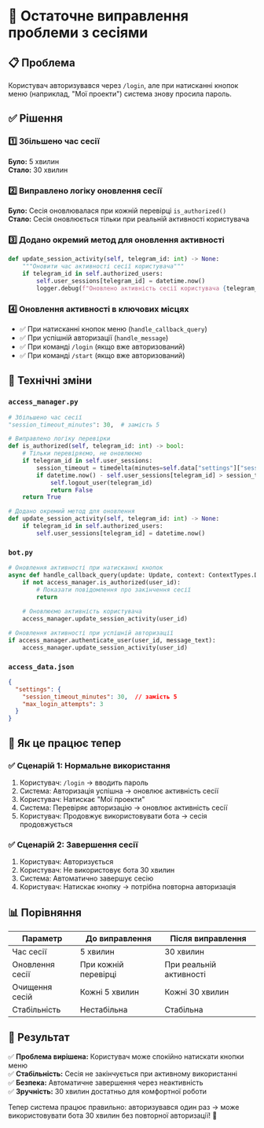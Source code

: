 # 🔧 Остаточне виправлення проблеми з сесіями

## 📋 Проблема

Користувач авторизувався через `/login`, але при натисканні кнопок меню (наприклад, "Мої проекти") система знову просила пароль.

## ✅ Рішення

### 1️⃣ Збільшено час сесії

**Було:** 5 хвилин  
**Стало:** 30 хвилин

### 2️⃣ Виправлено логіку оновлення сесії

**Було:** Сесія оновлювалася при кожній перевірці `is_authorized()`  
**Стало:** Сесія оновлюється тільки при реальній активності користувача

### 3️⃣ Додано окремий метод для оновлення активності

```python
def update_session_activity(self, telegram_id: int) -> None:
    """Оновити час активності сесії користувача"""
    if telegram_id in self.authorized_users:
        self.user_sessions[telegram_id] = datetime.now()
        logger.debug(f"Оновлено активність сесії користувача {telegram_id}")
```

### 4️⃣ Оновлення активності в ключових місцях

- ✅ При натисканні кнопок меню (`handle_callback_query`)
- ✅ При успішній авторизації (`handle_message`)
- ✅ При команді `/login` (якщо вже авторизований)
- ✅ При команді `/start` (якщо вже авторизований)

## 🔧 Технічні зміни

### `access_manager.py`

```python
# Збільшено час сесії
"session_timeout_minutes": 30,  # замість 5

# Виправлено логіку перевірки
def is_authorized(self, telegram_id: int) -> bool:
    # Тільки перевіряємо, не оновлюємо
    if telegram_id in self.user_sessions:
        session_timeout = timedelta(minutes=self.data["settings"]["session_timeout_minutes"])
        if datetime.now() - self.user_sessions[telegram_id] > session_timeout:
            self.logout_user(telegram_id)
            return False
    return True

# Додано окремий метод для оновлення
def update_session_activity(self, telegram_id: int) -> None:
    if telegram_id in self.authorized_users:
        self.user_sessions[telegram_id] = datetime.now()
```

### `bot.py`

```python
# Оновлення активності при натисканні кнопок
async def handle_callback_query(update: Update, context: ContextTypes.DEFAULT_TYPE) -> None:
    if not access_manager.is_authorized(user_id):
        # Показати повідомлення про закінчення сесії
        return
    
    # Оновлюємо активність користувача
    access_manager.update_session_activity(user_id)

# Оновлення активності при успішній авторизації
if access_manager.authenticate_user(user_id, message_text):
    access_manager.update_session_activity(user_id)
```

### `access_data.json`

```json
{
  "settings": {
    "session_timeout_minutes": 30,  // замість 5
    "max_login_attempts": 3
  }
}
```

## 🎯 Як це працює тепер

### ✅ Сценарій 1: Нормальне використання
1. Користувач: `/login` → вводить пароль
2. Система: Авторизація успішна → оновлює активність сесії
3. Користувач: Натискає "Мої проекти"
4. Система: Перевіряє авторизацію → оновлює активність сесії
5. Користувач: Продовжує використовувати бота → сесія продовжується

### ✅ Сценарій 2: Завершення сесії
1. Користувач: Авторизується
2. Користувач: Не використовує бота 30 хвилин
3. Система: Автоматично завершує сесію
4. Користувач: Натискає кнопку → потрібна повторна авторизація

## 📊 Порівняння

| Параметр | До виправлення | Після виправлення |
|----------|----------------|-------------------|
| Час сесії | 5 хвилин | 30 хвилин |
| Оновлення сесії | При кожній перевірці | При реальній активності |
| Очищення сесій | Кожні 5 хвилин | Кожні 30 хвилин |
| Стабільність | Нестабільна | Стабільна |

## 🎉 Результат

✅ **Проблема вирішена:** Користувач може спокійно натискати кнопки меню  
✅ **Стабільність:** Сесія не закінчується при активному використанні  
✅ **Безпека:** Автоматичне завершення через неактивність  
✅ **Зручність:** 30 хвилин достатньо для комфортної роботи  

Тепер система працює правильно: авторизувався один раз → може використовувати бота 30 хвилин без повторної авторизації! 🚀